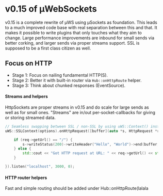 # v0.15 of µWebSockets

v0.15 is a complete rewrite of µWS using µSockets as foundation. This leads to a much improved code base with real separation between this and that. It makes it possible to write plugins that only touches what they aim to change. Large performance improvements are inbound for small sends via better corking, and larger sends via proper streams support. SSL is supposed to be a first class citizen as well.

## Focus on HTTP
* Stage 1: Focus on nailing fundamental HTTP(S).
* Stage 2: Better it with built-in router via `Hub::onHttpRoute` helper.
* Stage 3: Think about chunked responses (EventSource).

#### Streams and helpers
HttpSockets are proper streams in v0.15 and do scale for large sends as well as for small ones. "Streams" are in/out per-socket-callbacks for giving or storing streamed data.
```c++
// Seamless swapping between SSL / non-SSL by using uWS::Context() instead!
uWS::SSLContext(options).onHttpRequest([buffer](auto *s, HttpRequest *req) {

    if (req->getUrl() == "/") {
        s->writeStatus(200)->writeHeader("Hello", "World")->end(buffer, 512);
    } else {
        std::cout << "Got HTTP request at URL: " << req->getUrl() << std::endl;
    }

}).listen("localhost", 3000, 0);
```

#### HTTP router helpers
Fast and simple routing should be added under Hub::onHttpRoute(lalala
